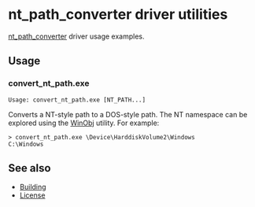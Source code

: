 nt_path_converter driver utilities
==================================

[nt_path_converter] driver usage examples.

[nt_path_converter]: ../../../../km/src/special/nt_path_converter

Usage
-----

### convert_nt_path.exe

    Usage: convert_nt_path.exe [NT_PATH...]

Converts a NT-style path to a DOS-style path.
The NT namespace can be explored using the [WinObj] utility.
For example:

    > convert_nt_path.exe \Device\HarddiskVolume2\Windows
    C:\Windows

[WinObj]: https://technet.microsoft.com/en-us/library/bb896657.aspx

See also
--------

* [Building]
* [License]

[Building]: ../../../README.md#building
[License]: ../../../../README.md#license
